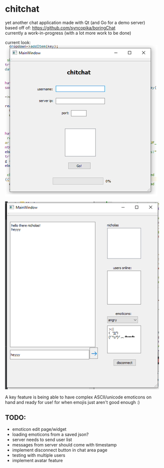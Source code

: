 # chitchat    
    
yet another chat application made with Qt (and Go for a demo server)    
based off of: https://github.com/syncopika/boringChat    
currently a work-in-progress (with a lot more work to be done)    
    
current look:    
![the login page](screenshots/loginPage.png)    
    
![the chat page](screenshots/chatArea.png)    
    
A key feature is being able to have complex ASCII/unicode emoticons on hand and ready for use! for when emojis just aren't good enough :)    
    
## TODO:    
- emoticon edit page/widget
- loading emoticons from a saved json?
- server needs to send user list
- messages from server should come with timestamp
- implement disconnect button in chat area page
- testing with multiple users
- implement avatar feature